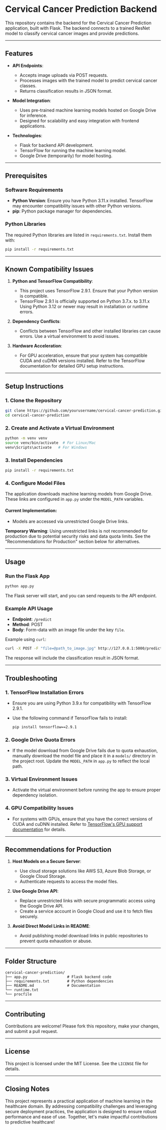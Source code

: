 
# Cervical Cancer Prediction Backend

This repository contains the backend for the Cervical Cancer Prediction application, built with Flask. The backend connects to a trained ResNet model to classify cervical cancer images and provide predictions.

---

## Features

- **API Endpoints**:
  - Accepts image uploads via POST requests.
  - Processes images with the trained model to predict cervical cancer classes.
  - Returns classification results in JSON format.

- **Model Integration**:
  - Uses pre-trained machine learning models hosted on Google Drive for inference.
  - Designed for scalability and easy integration with frontend applications.

- **Technologies**:
  - Flask for backend API development.
  - TensorFlow for running the machine learning model.
  - Google Drive (temporarily) for model hosting.

---

## Prerequisites

### Software Requirements
- **Python Version**: Ensure you have Python 3.11.x installed. TensorFlow may encounter compatibility issues with other Python versions.
- **pip**: Python package manager for dependencies.

### Python Libraries
The required Python libraries are listed in `requirements.txt`. Install them with:

```bash
pip install -r requirements.txt
```

---

## Known Compatibility Issues

1. **Python and TensorFlow Compatibility**:
   - This project uses TensorFlow 2.9.1. Ensure that your Python version is compatible.
   - TensorFlow 2.9.1 is officially supported on Python 3.7.x. to 3.11.x Using Python 3.12 or newer may result in installation or runtime errors.
   
2. **Dependency Conflicts**:
   - Conflicts between TensorFlow and other installed libraries can cause errors. Use a virtual environment to avoid issues.
   
3. **Hardware Acceleration**:
   - For GPU acceleration, ensure that your system has compatible CUDA and cuDNN versions installed. Refer to the TensorFlow documentation for detailed GPU setup instructions.

---

## Setup Instructions

### 1. Clone the Repository

```bash
git clone https://github.com/yourusername/cervical-cancer-prediction.git
cd cervical-cancer-prediction
```

### 2. Create and Activate a Virtual Environment

```bash
python -m venv venv
source venv/bin/activate  # For Linux/Mac
venv\Scripts\activate   # For Windows
```

### 3. Install Dependencies

```bash
pip install -r requirements.txt
```

### 4. Configure Model Files

The application downloads machine learning models from Google Drive. These links are configured in `app.py` under the `MODEL_PATH` variables.

#### Current Implementation:
- Models are accessed via unrestricted Google Drive links.

**Temporary Warning**: Using unrestricted links is not recommended for production due to potential security risks and data quota limits. See the "Recommendations for Production" section below for alternatives.

---

## Usage

### Run the Flask App

```bash
python app.py
```

The Flask server will start, and you can send requests to the API endpoint.

### Example API Usage
- **Endpoint**: `/predict`
- **Method**: POST
- **Body**: Form-data with an image file under the key `file`.

Example using `curl`:

```bash
curl -X POST -F "file=@path_to_image.jpg" http://127.0.0.1:5000/predict
```

The response will include the classification result in JSON format.

---

## Troubleshooting

### 1. TensorFlow Installation Errors
   - Ensure you are using Python 3.9.x for compatibility with TensorFlow 2.9.1.
   - Use the following command if TensorFlow fails to install:

     ```bash
     pip install tensorflow==2.9.1
     ```

### 2. Google Drive Quota Errors
   - If the model download from Google Drive fails due to quota exhaustion, manually download the model file and place it in a `models/` directory in the project root. Update the `MODEL_PATH` in `app.py` to reflect the local path.

### 3. Virtual Environment Issues
   - Activate the virtual environment before running the app to ensure proper dependency isolation.

### 4. GPU Compatibility Issues
   - For systems with GPUs, ensure that you have the correct versions of CUDA and cuDNN installed. Refer to [TensorFlow's GPU support documentation](https://www.tensorflow.org/install/gpu) for details.

---

## Recommendations for Production

1. **Host Models on a Secure Server**:
   - Use cloud storage solutions like AWS S3, Azure Blob Storage, or Google Cloud Storage.
   - Authenticate requests to access the model files.

2. **Use Google Drive API**:
   - Replace unrestricted links with secure programmatic access using the Google Drive API.
   - Create a service account in Google Cloud and use it to fetch files securely.

3. **Avoid Direct Model Links in README**:
   - Avoid publishing model download links in public repositories to prevent quota exhaustion or abuse.

---

## Folder Structure

```plaintext
cervical-cancer-prediction/
├── app.py                  # Flask backend code
├── requirements.txt        # Python dependencies
├── README.md               # Documentation
└── runtime.txt  
└── procfile                
```

---

## Contributing
Contributions are welcome! Please fork this repository, make your changes, and submit a pull request.

---

## License
This project is licensed under the MIT License. See the `LICENSE` file for details.

---

## Closing Notes
This project represents a practical application of machine learning in the healthcare domain. By addressing compatibility challenges and leveraging secure deployment practices, the application is designed to ensure robust performance and ease of use. Together, let's make impactful contributions to predictive healthcare!
